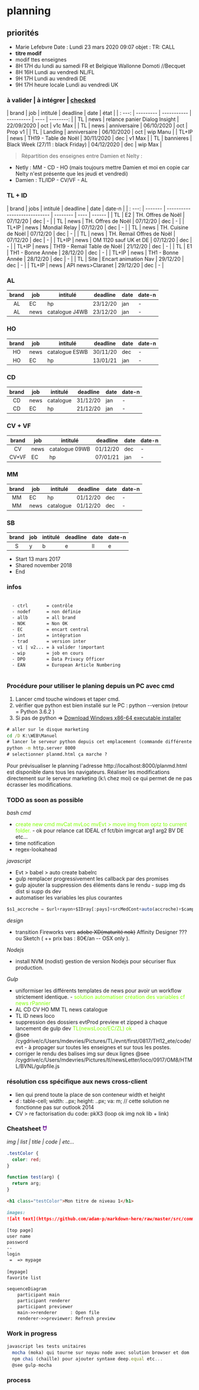 # planning

## priorités

- Marie Lefebvre Date : Lundi 23 mars 2020 09:07 objet : TR: CALL
- **titre modif**
- modif ttes enseignes
- 8H 17H du lundi au samedi FR et Belgique Wallonne Domoti //Becquet
- 8H 16H Lundi au vendredi NL/FL
- 9H 17H Lundi au vendredi DE
- 9H 17H heure locale Lundi au vendredi UK

<!-- | allBrand | news  | rPanier Abandonné        | 31/01/2019 | fev | V1 à valider | Manu | -->

<!-- [checked](./dl2020done.md)  -->
### à valider | à intégrer | [checked](./planmd_done.html)

| brand  | job       | intitulé                          | deadline   | date | état      |
| : ---: | --------- | -----------                       | ---------- | ---- | --------: |
| TL     | news      | relance panier Dialog Insight     | 22/09/2020 | oct  | v1c Max   |
| TL     | news      | anniversaire                      | 06/10/2020 | oct  | Prop v1   |
| TL     | Landing   | anniversaire                      | 06/10/2020 | oct  | wip Manu  |
| TL+IP  | news      | TH19 - Table de Noël              | 30/11/2020 | dec  | v1 Max    |
| TL     | bannieres | Black Week (27/11 : black Friday) | 04/12/2020 | dec  | wip Max   |

> Répartition des enseignes entre Damien et Nelty :

- Netly : MM - CD - HO (mais toujours mettre Damien et moi en copie car Nelty n'est présente que les jeudi et vendredi)
- Damien : TL/IDP - CV/VF - AL

### TL + ID

| brand  | jobs    | intitulé                     | deadline | date | date-n |
| : ---: | ------- | ---------------------------- | -------- | ---- | ------ |
| TL     | E2      | TH. Offres de Noël           | 07/12/20 | dec  | -      |
| TL     | news    | TH. Offres de Noël           | 07/12/20 | dec  | -      |
| TL+IP  | news    | Mondial Relay                | 07/12/20 | dec  | -      |
| TL     | news    | TH. Cuisine de Noël          | 07/12/20 | dec  | -      |
| TL     | news    | TH. Remail Offres de Noël    | 07/12/20 | dec  | -      |
| TL+IP  | news    | OM 1120 sauf UK et DE        | 07/12/20 | dec  | -      |
| TL+IP  | news    | TH19 - Remail Table de Noël  | 21/12/20 | dec  | -      |
| TL     | E1      | TH1 -  Bonne Année           | 28/12/20 | dec  | -      |
| TL+IP  | news    | TH1 -  Bonne Année           | 28/12/20 | dec  | -      |
| TL     | Site    | Encart animation Nav         | 29/12/20 | dec  | -      |
| TL+IP  | news    | API news>Claranet            | 29/12/20 | dec  | -      |

### AL

| brand | job  |    intitulé     | deadline | date | date-n |
| :---: | ---- | --------------- | -------- | ---- | ------ |
|  AL   | EC   | hp              | 23/12/20 | jan  | -      |
|  AL   | news | catalogue  J4WB | 23/12/20 | jan  | -      |

### HO

| brand | job  |    intitulé    | deadline | date | date-n |
| :---: | ---- | -------------- | -------- | ---- | ------ |
|  HO   | news | catalogue ESWB | 30/11/20 | dec  | -      |
|  HO   | EC   | hp             | 13/01/21 | jan  | -      |

### CD

| brand | job  | intitulé  | deadline | date | date-n |
| :---: | ---- | --------- | -------- | ---- | ------ |
|  CD   | news | catalogue | 31/12/20 | jan  | -      |
|  CD   | EC   | hp        | 21/12/20 | jan  | -      |

### CV + VF

| brand | job  |    intitulé    | deadline | date | date-n |
| :---: | ---- | -------------- | -------- | ---- | ------ |
|  CV   | news | catalogue 09WB | 01/12/20 | dec  | -      |
| CV+VF | EC   | hp             | 07/01/21 | jan  | -      |

### MM

| brand | job  | intitulé  | deadline | date | date-n |
| :---: | ---- | --------- | -------- | ---- | ------ |
|  MM   | EC   | hp        | 01/12/20 | dec  | -      |
|  MM   | news | catalogue | 01/12/20 | dec  | -      |

### SB

| brand | job | intitulé | deadline | date | date-n |
| :---: | --- | -------- | -------- | ---- | ------ |
|   S   | y   | b        | e        | ll   | e      |

- Start 13 mars 2017
- Shared november 2018
- End

### infos

<pre>
  <code>
  - ctrl       = contrôle
  - nodef      = non définie
  - allb       = all brand
  - NOK        = Non OK
  - EC         = encart central
  - int        = intégration
  - trad       = version inter
  - v1 | v2... = à valider !important
  - wip        = job en cours
  - DPO        = Data Privacy Officer
  - EAN        = European Article Numbering
  </code>
</pre>

### Procédure pour utiliser le planing depuis un PC avec cmd

1. Lancer cmd touche windows et taper cmd.
2. vérifier que python est bien installé sur le PC : python --version (retour = Python 3.6.2 )
3. Si pas de python => [Download Windows x86-64 executable installer](https://www.python.org/downloads/windows/)

```cmd
# aller sur le disque marketing
cd /D K:\WEB\Manuel
# lancer le serveur python depuis cet emplacement (commande différente sur PC)
python -m http.server 8000
# selectionner planmd.html ça marche ?
```

Pour prévisualiser le planning l'adresse http://localhost:8000/planmd.html est disponible dans tous les navigateurs. Réaliser les modifications directement sur le serveur marketing (k:\ chez moi) ce qui permet de ne pas écrasser les modifications.

### TODO as soon as possible

_bash cmd_

<!-- - fct create $date_cov_folder <span style = "color: chartreuse;">OK > @see covcv C:\cygwin64\bin\</span> -->

- <span style = "color: chartreuse;">create new cmd mvCat mvLoc mvEvt > move img from optz to current folder.</span> - ok pour relance cat IDEAL cf fct/bin imgrcat arg1 arg2 BV DE etc...
- time notification
- regex-lookahead

_javascript_

- Evt > babel > auto create babelrc
- gulp remplacer progressivement les callback par des promises
- gulp ajouter la suppression des éléments dans le rendu - supp img ds dist si supp ds dev
- automatiser les variables les plus courantes

```javascript
$s1_accroche = $url+rayon+$IDray[:pays]+srcMedCont+auto(accroche)+$campaign
```

_design_

- transition Fireworks vers <s>adobe XD(maturité nok)</s> Affinity Designer ??? ou Sketch ( ++ prix bas : 80€/an -- OSX only ).

_Nodejs_

- install NVM (nodist) gestion de version Nodejs pour sécuriser flux production.

_Gulp_

- uniformiser les différents templates de news pour avoir un workflow strictement identique. - <span style = "color: chartreuse;">solution automatiser création des variables cf news rPannier</span>
- AL CD CV HO MM TL news catalogue
- TL ID news loco
- suppression des dossiers evtProd preview et zipped à chaque lancement de gulp dev <span style = "color: chartreuse;">TL(newsLoco/EC/ZL) ok</span>
- @see /cygdrive/c/Users/mdevries/Pictures/TL/evnt/first/0817/TH12_ete/code/evt - à propager sur toutes les enseignes et sur tous les postes.
- corriger le rendu des balises img sur deux lignes @see /cygdrive/c/Users/mdevries/Pictures/tl/newsLetter/loco/0917/OM8/HTML/BVNL/gulpfile.js

### résolution css spécifique aux news cross-client

- lien qui prend toute la place de son conteneur width et height
- d : table-cell; width: ..px; height: ..px; va: m; // cette solution ne fonctionne pas sur outlook 2014
- CV > re factorisation du code: pkX3 (loop ok img nok lib + link)

### Cheatsheet ![alt text](https://github.com/adam-p/markdown-here/raw/master/src/common/images/icon14.png 'Logo Title Text 1')

_img | list | title | code | etc..._

```css
.testColor {
  color: red;
}
```

```javascript
function test(arg) {
  return arg;
}
```

```html
<h1 class="testColor">Mon titre de niveau 1</h1>
```

```markdown
images:
![alt text](https://github.com/adam-p/markdown-here/raw/master/src/common/images/icon14.png 'Logo Title Text 1')
```

```uiflow
[top page]
user name
password
--
login
 =  => mypage

[mypage]
favorite list
```

```mermaid
sequenceDiagram
    participant main
    participant renderer
    participant previewer
    main->>renderer     : Open file
    renderer->>previewer: Refresh preview
```

### Work in progress

```javascript
javascript les tests unitaires
  mocha (moka) qui tourne sur noyau node avec solution browser et dom
  npm chai (chaïlle) pour ajouter syntaxe deep.equal etc...
  @see gulp-mocha
```

### process

